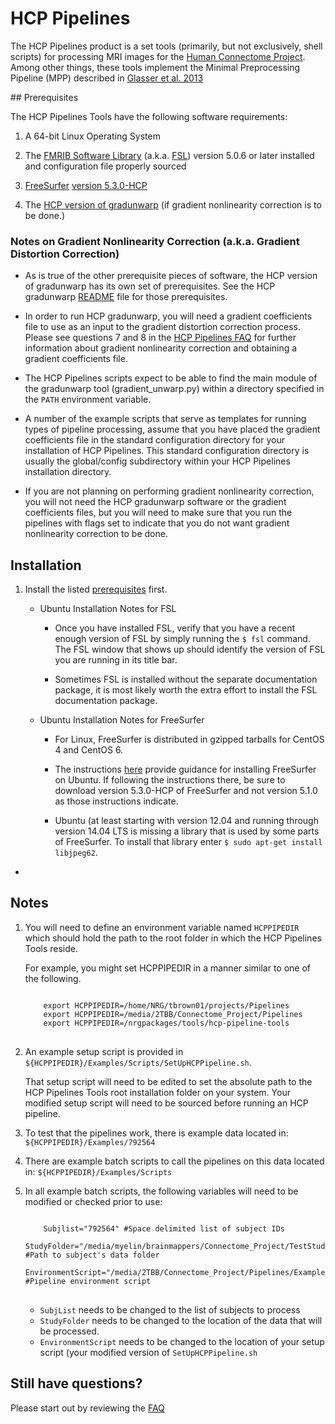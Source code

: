 # HCP Pipelines 

The HCP Pipelines product is a set tools (primarily, but not exclusively,
shell scripts) for processing MRI images for the [Human Connectome Project][HCP]. 
Among other things, these tools implement the Minimal Preprocessing Pipeline 
(MPP) described in [Glasser et al. 2013][GlasserEtAl]

<a id="prerequisites">
## Prerequisites
</a>

The HCP Pipelines Tools have the following software requirements:

1. A 64-bit Linux Operating System

2. The [FMRIB Software Library][FSL] (a.k.a. [FSL][FSL]) version 
   5.0.6 or later installed and configuration file properly sourced

3. [FreeSurfer][FreeSurfer] [version 5.3.0-HCP][FreeSurfer-hcp-version] 

4. The [HCP version of gradunwarp][HCP-gradunwarp] (if gradient nonlinearity correction is to be done.)

### Notes on Gradient Nonlinearity Correction (a.k.a. Gradient Distortion Correction)

   * As is true of the other prerequisite pieces of software, the HCP version of gradunwarp has its own set of 
     prerequisites. See the HCP gradunwarp [README](https://github.com/Washington-University/gradunwarp/blob/master/README.md) 
     file for those prerequisites.  

   * In order to run HCP gradunwarp, you will need a gradient coefficients file to 
     use as an input to the gradient distortion correction process.  Please
     see questions 7 and 8 in the [HCP Pipelines FAQ](https://github.com/Washington-University/Pipelines/blob/master/FAQ.md) 
     for further information about gradient nonlinearity correction and obtaining a
     gradient coefficients file.

   * The HCP Pipelines scripts expect to be able to find the main module of the 
     gradunwarp tool (gradient_unwarp.py) within a directory specified in the 
     <code>PATH</code> environment variable.  

   * A number of the example scripts that serve as templates for running types of 
     pipeline processing, assume that you have placed the gradient coefficients file 
     in the standard configuration directory for your installation of HCP Pipelines.
     This standard configuration directory is usually the global/config subdirectory
     within your HCP Pipelines installation directory.

   * If you are not planning on performing gradient nonlinearity correction, you will not 
     need the HCP gradunwarp software or the gradient coefficients files, but you will need
     to make sure that you run the pipelines with flags set to indicate that you do not want
     gradient nonlinearity correction to be done.

## Installation

1. Install the listed [prerequisites](#prerequisites) first.

   * Ubuntu Installation Notes for FSL

     * Once you have installed FSL, verify that you have a recent enough version of FSL
       by simply running the <code>$ fsl</code> command. The FSL window that shows
       up should identify the version of FSL you are running in its title bar.  

     * Sometimes FSL is installed without the separate documentation package, it is 
       most likely worth the extra effort to install the FSL documentation package.

   * Ubuntu Installation Notes for FreeSurfer

     * For Linux, FreeSurfer is distributed in gzipped tarballs for CentOS 4 and CentOS 6.

     * The instructions [here](http://simnibs.de/installation/installfsandfsl) provide
       guidance for installing FreeSurfer on Ubuntu.  If following the instructions
       there, be sure to download version 5.3.0-HCP of FreeSurfer and not version
       5.1.0 as those instructions indicate.

     * Ubuntu (at least starting with version 12.04 and running through version 14.04 LTS
       is missing a library that is used by some parts of FreeSurfer.  To install
       that library enter <code>$ sudo apt-get install libjpeg62</code>.








*

## Notes

1. You will need to define an environment variable named `HCPPIPEDIR` which 
   should hold the path to the root folder in which the HCP Pipelines Tools 
   reside.

   For example, you might set HCPPIPEDIR in a manner similar to one of the
   following.
   <pre>
   <code>
       export HCPPIPEDIR=/home/NRG/tbrown01/projects/Pipelines
       export HCPPIPEDIR=/media/2TBB/Connectome_Project/Pipelines
       export HCPPIPEDIR=/nrgpackages/tools/hcp-pipeline-tools
   </code>
   </pre>

2. An example setup script is provided in 
   `${HCPPIPEDIR}/Examples/Scripts/SetUpHCPPipeline.sh`.

   That setup script will need to be edited to set the absolute path to the 
   HCP Pipelines Tools root installation folder on your system.  Your modified
   setup script will need to be sourced before running an HCP pipeline.

3. To test that the pipelines work, there is example data located in:
   `${HCPPIPEDIR}/Examples/792564`

4. There are example batch scripts to call the pipelines on this data 
   located in: `${HCPPIPEDIR}/Examples/Scripts`

5. In all example batch scripts, the following variables will need to be 
   modified or checked prior to use:

   <pre>
   <code>
       Subjlist="792564" #Space delimited list of subject IDs
       StudyFolder="/media/myelin/brainmappers/Connectome_Project/TestStudyFolder" #Path to subject's data folder
       EnvironmentScript="/media/2TBB/Connectome_Project/Pipelines/Examples/Scripts/SetUpHCPPipeline.sh" #Pipeline environment script
   </code>
   </pre>

   * `SubjList` needs to be changed to the list of subjects to process
   * `StudyFolder` needs to be changed to the location of the data that 
     will be processed.
   * `EnvironmentScript` needs to be changed to the location of your 
     setup script (your modified version of `SetUpHCPPipeline.sh`


## Still have questions?

Please start out by reviewing the [FAQ][FAQ]




<!-- References -->

[HCP]: http://www.humanconnectome.org
[GlasserEtAl]: http://www.ncbi.nlm.nih.gov/pubmed/23668970
[FSL]: http://fsl.fmrib.ox.ac.uk
[FreeSurfer]: http://freesurfer.net
[FreeSurfer-hcp-version]: ftp://surfer.nmr.mgh.harvard.edu/pub/dist/freesurfer/5.3.0-HCP/
[FAQ]: https://github.com/Washington-University/Pipelines/blob/master/FAQ.md
[HCP-gradunwarp]: https://github.com/Washington-University/gradunwarp/releases
